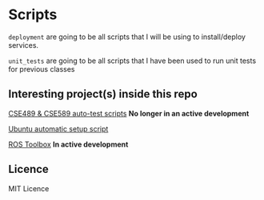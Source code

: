 # Scripts
`deployment` are going to be all scripts that I will be using to install/deploy services.

`unit_tests` are going to be all scripts that I have been used to run unit tests for previous classes

## Interesting project(s) inside this repo

[CSE489 & CSE589 auto-test scripts](https://github.com/johnkramorbhz/Scripts/tree/main/unit_tests/CSE489) **No longer in an active development**

[Ubuntu automatic setup script](https://github.com/johnkramorbhz/Scripts/tree/main/deployment)

[ROS Toolbox](https://github.com/johnkramorbhz/Scripts/tree/main/ros_toolbox) **In active development**

## Licence

MIT Licence